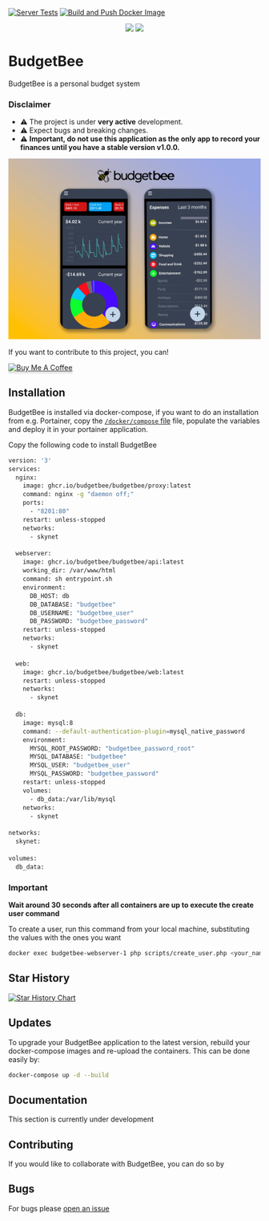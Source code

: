 [![Server Tests](https://github.com/budgetbee/budgetbee/actions/workflows/server-tests.yml/badge.svg)](https://github.com/budgetbee/budgetbee/actions/workflows/server-tests.yml)
[![Build and Push Docker Image](https://github.com/budgetbee/budgetbee/actions/workflows/docker-build.yml/badge.svg)](https://github.com/budgetbee/budgetbee/actions/workflows/docker-build.yml)


<p align="center">
<img src="https://github.com/budgetbee/budgetbee/raw/main/web/assets/images/logo.svg#gh-light-mode-only" width="50%" />
<img src="https://github.com/budgetbee/budgetbee/raw/main/web/assets/images/logo_color_2.svg#gh-dark-mode-only" width="50%" />
</p>

# BudgetBee

BudgetBee is a personal budget system

### Disclaimer

- ⚠️ The project is under **very active** development.
- ⚠️ Expect bugs and breaking changes.
- ⚠️ **Important, do not use this application as the only app to record your finances until you have a stable version v1.0.0.**

<p align="center">
<img src="https://github.com/budgetbee/budgetbee/raw/main/web/assets/images/budgetbee_screenshot.webp" width="100%" />
</p>

If you want to contribute to this project, you can!

<a href="https://bmc.link/alejandrork" target="_blank"><img src="https://www.buymeacoffee.com/assets/img/custom_images/orange_img.png" alt="Buy Me A Coffee" style="height: 37px !important;width: 170px !important;box-shadow: 0px 3px 2px 0px rgba(190, 190, 190, 0.5) !important;-webkit-box-shadow: 0px 3px 2px 0px rgba(190, 190, 190, 0.5) !important;" ></a>

## Installation

BudgetBee is installed via docker-compose, if you want to do an installation from e.g. Portainer, copy the [`/docker/compose` file](https://github.com/budgetbee/budgetbee/tree/main/docker/docker-compose.yml) file, populate the variables and deploy it in your portainer application.

Copy the following code to install BudgetBee

```bash
version: '3'
services:
  nginx:
    image: ghcr.io/budgetbee/budgetbee/proxy:latest
    command: nginx -g "daemon off;"
    ports:
      - "8201:80"
    restart: unless-stopped
    networks:
      - skynet

  webserver:
    image: ghcr.io/budgetbee/budgetbee/api:latest
    working_dir: /var/www/html
    command: sh entrypoint.sh
    environment:
      DB_HOST: db
      DB_DATABASE: "budgetbee"
      DB_USERNAME: "budgetbee_user"
      DB_PASSWORD: "budgetbee_password"
    restart: unless-stopped
    networks:
      - skynet

  web:
    image: ghcr.io/budgetbee/budgetbee/web:latest
    restart: unless-stopped
    networks:
      - skynet

  db:
    image: mysql:8
    command: --default-authentication-plugin=mysql_native_password
    environment:
      MYSQL_ROOT_PASSWORD: "budgetbee_password_root"
      MYSQL_DATABASE: "budgetbee"
      MYSQL_USER: "budgetbee_user"
      MYSQL_PASSWORD: "budgetbee_password"
    restart: unless-stopped
    volumes:
      - db_data:/var/lib/mysql
    networks:
      - skynet

networks:
  skynet:

volumes:
  db_data:
```
### Important
**Wait around 30 seconds after all containers are up to execute the create user command**

To create a user, run this command from your local machine, substituting the values with the ones you want
```bash
docker exec budgetbee-webserver-1 php scripts/create_user.php <your_name> <your_email> <your_password>
```

## Star History

<a href="https://star-history.com/#budgetbee/budgetbee&Date">
  <picture>
    <source media="(prefers-color-scheme: dark)" srcset="https://api.star-history.com/svg?repos=budgetbee/budgetbee&type=Date&theme=dark" />
    <source media="(prefers-color-scheme: light)" srcset="https://api.star-history.com/svg?repos=budgetbee/budgetbee&type=Date" />
    <img alt="Star History Chart" src="https://api.star-history.com/svg?repos=budgetbee/budgetbee&type=Date" />
  </picture>
</a>

## Updates

To upgrade your BudgetBee application to the latest version, rebuild your docker-compose images and re-upload the containers.
This can be done easily by:
```bash
docker-compose up -d --build
```

## Documentation

This section is currently under development

## Contributing

If you would like to collaborate with BudgetBee, you can do so by

## Bugs

For bugs please [open an issue](https://github.com/budgetbee/budgetbee/issues)

